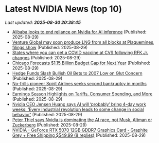 # Latest NVIDIA News (top 10)
_Last updated: **2025-08-30 20:38:45**_

- [Alibaba looks to end reliance on Nvidia for AI inference](https://www.theregister.com/2025/08/29/china_alibaba_ai_accelerator/) (Published: 2025-08-29)
- [Venture Global may soon produce LNG from all blocks at Plaquemines, filings show](https://biztoc.com/x/92989ce9d40b90cd) (Published: 2025-08-29)
- [States where you can get a COVID vaccine at CVS following RFK Jr. changes](https://biztoc.com/x/4445d9030d876d1a) (Published: 2025-08-29)
- [Chicago Forecasts $1.15 Billion Budget Gap for Next Year](https://biztoc.com/x/fbdeb5701f5c01ea) (Published: 2025-08-29)
- [Hedge Funds Slash Bullish Oil Bets to 2007 Low on Glut Concern](https://biztoc.com/x/058759caac20524d) (Published: 2025-08-29)
- [No-frills pioneer Spirit Airlines seeks second bankruptcy in months](https://biztoc.com/x/4a6698f5efb53dde) (Published: 2025-08-29)
- [Earnings Season Highlights on Tariffs, Consumer Spending, and More](https://biztoc.com/x/296422d537d0a3d4) (Published: 2025-08-29)
- [Nvidia CEO Jensen Huang says AI will ‘probably’ bring 4-day work weeks: ‘Every industrial revolution leads to some change in social behavior’](https://fortune.com/2025/08/29/nvidia-ceo-jensen-huang-4-day-work-week-productivity/) (Published: 2025-08-29)
- [Peter Thiel says Nvidia is dominating the AI race, not Musk, Altman or Zuckerberg](https://economictimes.indiatimes.com/news/international/us/peter-thiel-says-nvidia-is-dominating-the-ai-race-not-musk-altman-or-zuckerberg/articleshow/123592341.cms) (Published: 2025-08-29)
- [NVIDIA - GeForce RTX 5070 12GB GDDR7 Graphics Card - Graphite Grey + Free Shipping $549.99 (8 replies)](https://slickdeals.net/f/18566479-nvidia-geforce-rtx-5070-12gb-gddr7-graphics-card-graphite-grey-free-shipping-549-99) (Published: 2025-08-29)
